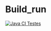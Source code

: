 # Build_run

[![Java CI Testes](https://github.com/felipe-fatec/Build_run/actions/workflows/Tests.yml/badge.svg)](https://github.com/felipe-fatec/Build_run/actions/workflows/Tests.yml)
